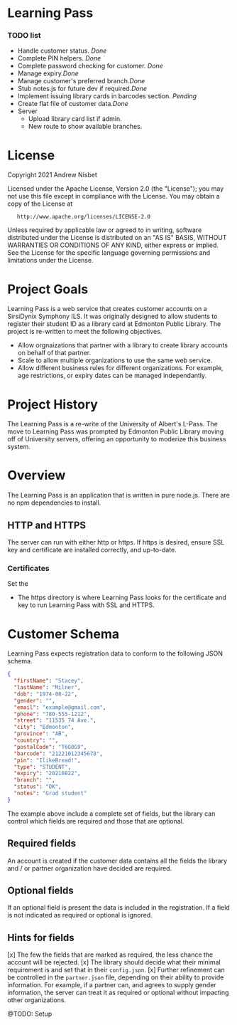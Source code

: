 # Learning Pass

### TODO list
* Handle customer status. *Done*
* Complete PIN helpers. *Done*
* Complete password checking for customer. *Done*
* Manage expiry.*Done*
* Manage customer's preferred branch.*Done*
* Stub notes.js for future dev if required.*Done*
* Implement issuing library cards in barcodes section. *Pending*
* Create flat file of customer data.*Done*
* Server
    * Upload library card list if admin.
    * New route to show available branches.

# License
Copyright 2021 Andrew Nisbet

   Licensed under the Apache License, Version 2.0 (the "License");
   you may not use this file except in compliance with the License.
   You may obtain a copy of the License at

       http://www.apache.org/licenses/LICENSE-2.0

   Unless required by applicable law or agreed to in writing, software
   distributed under the License is distributed on an "AS IS" BASIS,
   WITHOUT WARRANTIES OR CONDITIONS OF ANY KIND, either express or implied.
   See the License for the specific language governing permissions and
   limitations under the License.

# Project Goals
Learning Pass is a web service that creates customer accounts on a SirsiDynix Symphony ILS. It was originally designed to allow students to register their student ID as a library card at Edmonton Public Library. The project is re-written to meet the following objectives.
* Allow orgnaizations that partner with a library to create library accounts on behalf of that partner.
* Scale to allow multiple organizations to use the same web service.
* Allow different business rules for different organizations. For example, age restrictions, or expiry dates can be managed independantly. 

# Project History
The Learning Pass is a re-write of the University of Albert's L-Pass. The move to Learning Pass was prompted by Edmonton Public Library moving off of University servers, offering an opportunity to moderize this business system.

# Overview
The Learning Pass is an application that is written in pure node.js. There are no npm dependencies to install.

## HTTP and HTTPS
The server can run with either http or https. If https is desired, ensure SSL key and certificate are installed correctly, and up-to-date.

### Certificates
Set the 

* The https directory is where Learning Pass looks for the certificate and key to run Learning Pass with SSL and HTTPS.

# Customer Schema
Learning Pass expects registration data to conform to the following JSON schema.
```json
{
  "firstName": "Stacey",
  "lastName": "Milner",
  "dob": "1974-08-22",
  "gender": "",
  "email": "example@gmail.com",
  "phone": "780-555-1212", 
  "street": "11535 74 Ave.", 
  "city": "Edmonton", 
  "province": "AB", 
  "country": "", 
  "postalCode": "T6G0G9",
  "barcode": "21221012345678",
  "pin": "IlikeBread!",
  "type": "STUDENT",
  "expiry": "20210822",
  "branch": "",
  "status": "OK",
  "notes": "Grad student"
}
```

The example above include a complete set of fields, but the library can control which fields are required and those that are optional.

## Required fields
An account is created if the customer data contains all the fields the library and / or partner organization have decided are required.

## Optional fields
If an optional field is present the data is included in the registration. If a field is not indicated as required or optional is ignored.

## Hints for fields
[x] The few the fields that are marked as required, the less chance the account will be rejected.
[x] The library should decide what their minimal requirement is and set that in their ```config.json```.
[x] Further refinement can be controlled in the ```partner.json``` file, depending on their ability to provide information. For example, if a partner can, and agrees to supply gender information, the server can treat it as required or optional without impacting other organizations.

@TODO: Setup
